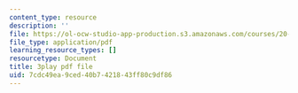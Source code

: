 ```yaml
---
content_type: resource
description: ''
file: https://ol-ocw-studio-app-production.s3.amazonaws.com/courses/20-219-becoming-the-next-bill-nye-writing-and-hosting-the-educational-show-january-iap-2015/7cdc49ea9ced40b7421843ff80c9df86_VBgVRviSKek.pdf
file_type: application/pdf
learning_resource_types: []
resourcetype: Document
title: 3play pdf file
uid: 7cdc49ea-9ced-40b7-4218-43ff80c9df86
---
```

